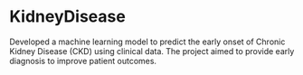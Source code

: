 # KidneyDisease
Developed a machine learning model to predict the early onset of Chronic Kidney Disease (CKD) using clinical data. The project aimed to provide early diagnosis to improve patient outcomes.
